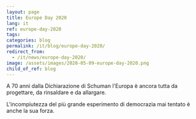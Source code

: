 ```yaml
---
layout: page
title: Europe Day 2020
lang: it
ref: europe-day-2020
tags:
categories: blog
permalink: /it/blog/europe-day-2020/
redirect_from:
  - /it/news/europe-day-2020/
image: /assets/images/2020-05-09-europe-day-2020.png
child_of_ref: blog
---
```


A 70 anni dalla Dichiarazione di Schuman l'Europa è ancora tutta da progettare, da rinsaldare e da allargare.

L'incompiutezza del più grande esperimento di democrazia mai tentato è anche la sua forza.
